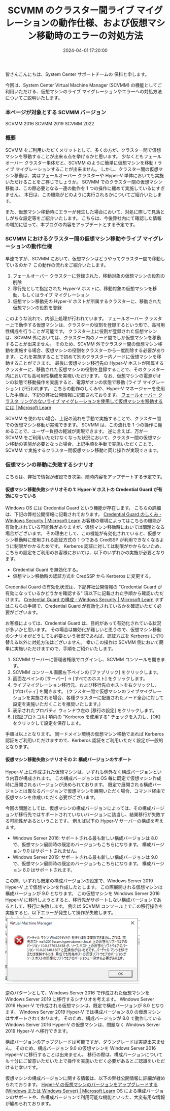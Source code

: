 ﻿---
title: SCVMM のクラスター間ライブ マイグレーションの動作仕様、および仮想マシン移動時のエラーの対処方法
date: 2024-04-01 17:20:00
tags:
  - SCVMM
  - HowTo
  - Migration
disableDisclaimer: false
---

<!-- more -->
皆さんこんにちは、System Center サポートチームの 保科と申します。


今回は、System Center Virtual Machine Manager (SCVMM) の機能としてご利用いただける、仮想マシンのライブ マイグレーションやエラーへの対処方法についてご説明いたします。

<!-- more -->

### 本ページが対象とする SCVMM バージョン
SCVMM 2016
SCVMM 2019
SCVMM 2022

### 概要
SCVMM をご利用いただくメリットとして、多くの方が、クラスター間で仮想マシンを移動することが出来る点を挙げるかと思います。
少なくともフェールオーバー クラスター単体だと、SCVMM のように簡単に仮想マシンを移動 / ライブ マイグレーションすることが出来ません。
しかし、クラスター間の仮想マシン移動は、実はフェールオーバー クラスターや Hyper-V 単体においても実施いただけることをご存じでしょうか。
SCVMM でのクラスター間の仮想マシン移動は、この際必要となる一連の動作を 1 つの操作に纏めて実施しているにすぎません。
本日は、この機能がどのように実行されるかについてご紹介いたします。

また、仮想マシン移動時にエラーが発生した場合において、対処に際して見落としがちな設定等をご紹介いたします。
こちらは、今後弊社内にて確認した情報の増加に従って、本ブログの内容をアップデートとする予定です。

### SCVMM におけるクラスター間の仮想マシン移動やライブ マイグレーションの動作仕様
早速ですが、SCVMM において、仮想マシンはどうやってクラスター間で移動しているのか？
この動作の流れをご紹介いたします。
1. フェールオーバー クラスターに登録された、移動対象の仮想マシンの役割の削除
2. 移行先として指定された Hyper-V ホストに、移動対象の仮想マシンを移動、もしくはライブ マイグレーション
3. 仮想マシン移動先の Hyper-V ホストが所属するクラスターに、移動された仮想マシンの役割を登録

このような流れで、内部上処理が行われています。
フェールオーバー クラスター上で動作する仮想マシンは、クラスターの役割を登録するという形で、高可用性構成を行うことが可能です。
クラスター上に役割が登録された仮想マシンは、SCVMM 外においては、クラスター内のノード間でしか仮想マシンを移動することが出来ません。
そのため、SCVMM 外でクラスター間の仮想マシン移動を実施する場合、仮想マシンの役割をクラスターから一度削除する必要があります。
これを実施することで初めて別のクラスター内ノードに仮想マシンを移動することができます。
最後に仮想マシン移行先の Hyper-V ホストが所属するクラスターに、移動された仮想マシンの役割を登録することで、そのクラスター内においても高可用性構成を実現いただけます。
なお、仮想マシンの電源がオンの状態で移動操作を実施すると、電源がオンの状態で移動 (ライブ マイグレーション) が行われます。
こちらの動作のしくみや、Hyper-V マネージャーを使用した手順は、下記の弊社公開情報に記載されております。
[フェールオーバー クラスタ リングのないライブ マイグレーションを使用して仮想マシンを移動するには | Microsoft Learn](https://learn.microsoft.com/ja-jp/windows-server/virtualization/hyper-v/manage/use-live-migration-without-failover-clustering-to-move-a-virtual-machine)

SCVMM を使わない場合、上記の流れを手動で実施することで、クラスター間での仮想マシン移動が実現できます。
SCVMM は、この流れを 1 つの操作に纏めることで、ユーザー負担の軽減が実現できます。
逆に言えば、万が一 SCVMM をご利用いただけなくなった状況において、クラスター間の仮想マシン移動の実施が必要となった場合、上記手順を手動で実施いただくことで、SCVMM で実施するクラスター間仮想マシン移動と同じ操作が実現できます。

### 仮想マシンの移動に失敗するシナリオ
こちらは、弊社で情報が確認でき次第、随時内容をアップデートする予定です。

#### 仮想マシン移動失敗シナリオその 1: Hyper-V ホストの Credential Guard が有効になっている
Windows OS には Credential Guard という機能が存在します。
こちらの詳細は、下記の弊社公開情報に記載されております。
[Credential Guard のしくみ - Windows Security | Microsoft Learn](https://learn.microsoft.com/ja-jp/windows/security/identity-protection/credential-guard/how-it-works)
お客様の環境によってはこちらの機能が有効化されている可能性がありますが、仮想マシン移動時においては問題となる場合がございます。
その理由として、この機能が有効化されていると、仮想マシン移動時に使用される認証方式の 1 つである CredSSP が利用できなくなるように制限がかかるためです。
Kerberos 認証に対しては制限がかからないため、こちらの設定をご利用のお客様においては、以下のいずれかの実施が必要となります。
- Credential Guard を無効化する。
- 仮想マシン移動時の認証方式を CredSSP から Kerberos に変更する。

Credential Guard の有効化状況は、下記弊社公開情報の "Credential Guard が有効になっているかどうかを確認する" 項以下に記載された手順から確認いただけます。
[Credential Guard の構成 - Windows Security | Microsoft Learn](https://learn.microsoft.com/ja-jp/windows/security/identity-protection/credential-guard/configure?tabs=intune)
まずはこちらの手順で、Credential Guard が有効化されているかを確認いただく必要がございます。

お客様によっては、Credential Guard は、目的があって有効化されている状況が多いかと思います。
その場合は無効化が難しいと思うので、仮想マシン移動のシナリオがどうしても必要という状況であれば、認証方式を Kerberos に切り替える以外に対処方法はございません。
幸いこの操作は SCVMM 側において簡単に実施いただけますので、手順をご紹介いたします。
1. SCVMM サーバーに管理者権限でログインし、SCVMM コンソールを開きます。
2. SCVMM コンソール画面左下ペインの [ファブリック] をクリックします。
3. 画面左ペインの [サーバー] -> [すべてのホスト] をクリックします。
4. ライブマイグレーション移行元、および移行先のホストを右クリックし、[プロパティ] を開きます。
(クラスター間で仮想マシンのライブマイグレーションを実施される場合、各種クラスターに配置されたノード全台に対して設定を実施いただくことを推奨いたします。)
5. 表示されたプロパティ ウィンドウ左の [移行の設定] をクリックします。
6. [認証プロトコル] 項内の "Kerberos を使用する" チェックを入力し、[OK] をクリックして設定を保存します。

手順は以上となります。
同一ドメイン環境の仮想マシン移動であれば Kerberos 認証をご利用いただけますので、Kerberos 認証をご利用いただく設定が一般的となります。

#### 仮想マシン移動失敗シナリオその 2: 構成バージョンのサポート
Hyper-V 上に作成された仮想マシンは、いずれも例外なく構成バージョンという内容が構成されます。
この構成バージョンは OS 毎に既定で仮想マシン作成時に展開されるバージョンが決められております。
既定で展開される構成バージョンとは異なるバージョンで仮想マシンを展開いただく場合、コマンド経由で仮想マシンを作成いただく必要がございます。

今回の問題としては、仮想マシンの構成バージョンによっては、その構成バージョンが移行先ではサポートされていないバージョンに該当し、結果移行が失敗する可能性があるということです。
例えば以下の Hyper-V サーバーの構成を考えます。
- Windows Server 2016:
サポートされる最も新しい構成バージョンは 8.0 で、仮想マシン展開時の既定のバージョンもこちらになります。
構成バージョン 9.0 はサポートされません。
- Windows Server 2019:
サポートされる最も新しい構成バージョンは 9.0 で、仮想マシン展開時の既定のバージョンもこちらになります。
構成バージョン 8.0 はサポートされます。

この際、いずれも既定の構成バージョンの設定で、Windows Server 2019 Hyper-V 上で仮想マシンを作成したとします。
この際展開される仮想マシンは構成バージョンが 9.0 となります。
この仮想マシンを Windows Server 2016 Hyper-V に移行しようとすると、移行先がサポートしない構成バージョンであるとして、移行に失敗します。
例えば SCVMM コンソール上でこの移行操作を実施すると、以下エラーが発生して操作が失敗します。
![](SCVMM_LiveMigration_and_Errors/SCVMM_VMVersion_MigrationError.png)

逆のパターンとして、Windows Server 2016 で作成された仮想マシンを Windows Server 2019 に移行するシナリオを考えます。
Windows Server 2016 Hyper-V で作成される仮想マシンは、既定で構成バージョンが 8.0 となります。
Windows Server 2019 Hyper-V では構成バージョン 8.0 の仮想マシンはサポートされております。
そのため、構成バージョンが 8.0 で動作している Windows Server 2016 Hyper-V の仮想マシンは、問題なく Windows Server 2019 Hyper-V へ移行できます。

構成バージョンのアップグレードは可能ですが、ダウングレードは実施出来ません。
そのため、構成バージョン 9.0 の仮想マシンを Windows Server 2016 Hyper-V に移行することは出来ません。
移行の際は、構成バージョンについても十分にご留意いただいた上で操作を実施いただく必要があるとご認識をいただけると幸いです。

仮想マシンの構成バージョンに関する情報は、以下の弊社公開情報に詳細が纏められております。
[Hyper-V の仮想マシンのバージョンをアップグレードする (Windows または Windows Server) | Microsoft Learn](https://learn.microsoft.com/ja-jp/windows-server/virtualization/hyper-v/deploy/upgrade-virtual-machine-version-in-hyper-v-on-windows-or-windows-server)
OS による構成バージョンのサポートや、各構成バージョンで利用可能な機能といった、大変有用な情報が纏められております。